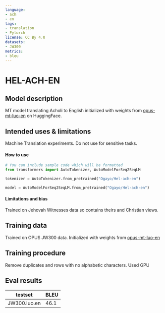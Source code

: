 ```yaml
---
language: 
- ach 
- en
tags:
- translation
- Pytorch
license: CC By 4.0
datasets:
- JW300
metrics:
- bleu
---
```


# HEL-ACH-EN

## Model description

MT model translating Acholi to English initialized with weights from [opus-mt-luo-en](https://huggingface.co/Helsinki-NLP/opus-mt-luo-en) on HuggingFace.

## Intended uses & limitations
Machine Translation experiments. Do not use for sensitive tasks.
#### How to use

```python
# You can include sample code which will be formatted
from transformers import AutoTokenizer, AutoModelForSeq2SeqLM

tokenizer = AutoTokenizer.from_pretrained("Ogayo/Hel-ach-en")

model = AutoModelForSeq2SeqLM.from_pretrained("Ogayo/Hel-ach-en")

```

#### Limitations and bias

Trained on Jehovah Witnesses data so contains theirs and Christian views.

## Training data
Trained on OPUS JW300 data.
Initialized with weights from [opus-mt-luo-en](https://huggingface.co/Helsinki-NLP/opus-mt-luo-en?text=Bed+gi+nyasi+mar+chieng%27+nyuol+mopong%27+gi+mor%21#model_card)

## Training procedure

Remove duplicates and rows with no alphabetic characters. Used GPU
## Eval results
testset | BLEU 
--- | --- 
JW300.luo.en| 46.1
